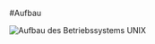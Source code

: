 #Aufbau

![Aufbau des Betriebssystems UNIX](https://1.bp.blogspot.com/-lyKsX8JSmMk/VKFg8X5kb0I/AAAAAAAAA1s/Tnk0UcM8gYI/s1600/1intro%2Bto%2BUNIX.jpg)